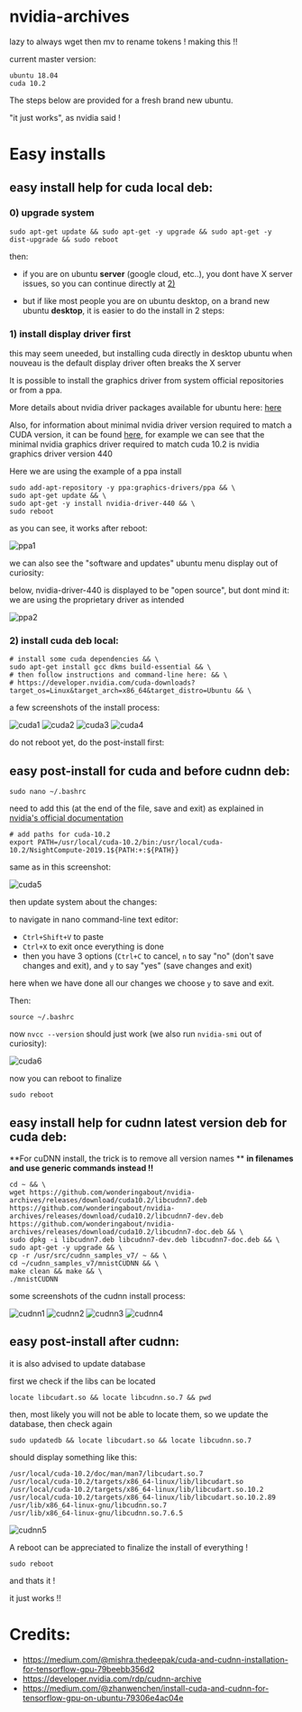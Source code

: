 # nvidia-archives

lazy to always wget then mv to rename tokens ! making this !!

current master version: 

```
ubuntu 18.04
cuda 10.2
```

The steps below are provided for a fresh brand new ubuntu.

"it just works", as nvidia said !

# Easy installs

## easy install help for cuda local deb:

### 0) upgrade system

```
sudo apt-get update && sudo apt-get -y upgrade && sudo apt-get -y dist-upgrade && sudo reboot
```

then: 

- if you are on ubuntu **server** (google cloud, etc..), you dont have X 
server issues, so you can continue directly at 
[2)](#2-install-cuda-102-deb-local-ubuntu-1804-)

- but if like most people you are on ubuntu desktop, on a brand new 
ubuntu **desktop**, it is easier to do the install in 2 steps: 

### 1) install display driver first

this may seem uneeded, but installing cuda directly in 
desktop ubuntu when nouveau is the default display driver often 
breaks the X server

It is possible to install the graphics driver from system 
official repositories or from a ppa.

More details about nvidia driver packages available for ubuntu here:
[here](https://packages.ubuntu.com/search?suite=default&section=all&arch=any&keywords=nvidia&searchon=names)

Also, for information about minimal nvidia driver version required 
to match a CUDA version, it can be found
[here](https://docs.nvidia.com/cuda/cuda-toolkit-release-notes/index.html), 
for example we can see that the minimal nvidia graphics driver required 
to match cuda 10.2 is nvidia graphics driver version 440

Here we are using the example of a ppa install

```
sudo add-apt-repository -y ppa:graphics-drivers/ppa && \
sudo apt-get update && \
sudo apt-get -y install nvidia-driver-440 && \
sudo reboot
```

as you can see, it works after reboot: 

![ppa1](https://raw.githubusercontent.com/wonderingabout/nvidia-archives/master/pictures/10.2/ppa1.png)

we can also see the "software and updates" ubuntu 
menu display out of curiosity:

below, nvidia-driver-440 is displayed to be "open source", but 
dont mind it: we are using the proprietary driver as intended

![ppa2](https://raw.githubusercontent.com/wonderingabout/nvidia-archives/master/pictures/10.2/ppa2.png)

### 2) install cuda deb local:

```
# install some cuda dependencies && \
sudo apt-get install gcc dkms build-essential && \
# then follow instructions and command-line here: && \
# https://developer.nvidia.com/cuda-downloads?target_os=Linux&target_arch=x86_64&target_distro=Ubuntu && \
```

a few screenshots of the install process: 

![cuda1](https://raw.githubusercontent.com/wonderingabout/nvidia-archives/master/pictures/10.2/cuda1.png)
![cuda2](https://raw.githubusercontent.com/wonderingabout/nvidia-archives/master/pictures/10.2/cuda2.png)
![cuda3](https://raw.githubusercontent.com/wonderingabout/nvidia-archives/master/pictures/10.2/cuda3.png)
![cuda4](https://raw.githubusercontent.com/wonderingabout/nvidia-archives/master/pictures/10.2/cuda4.png)

do not reboot yet, do the post-install first: 

## easy post-install for cuda and before cudnn deb:

```
sudo nano ~/.bashrc
```

need to add this (at the end of the file, save and exit) 
as explained in 
[nvidia's official documentation](https://docs.nvidia.com/cuda/cuda-installation-guide-linux/index.html#post-installation-actions)

```
# add paths for cuda-10.2
export PATH=/usr/local/cuda-10.2/bin:/usr/local/cuda-10.2/NsightCompute-2019.1${PATH:+:${PATH}}
```

same as in this screenshot: 

![cuda5](https://raw.githubusercontent.com/wonderingabout/nvidia-archives/master/pictures/10.2/cuda5.png)

then update system about the changes:

to navigate in nano command-line text editor:
- `Ctrl+Shift+V` to paste
- `Ctrl+X` to exit once everything is done
- then you have 3 options (`Ctrl+C` to cancel, 
`n` to say "no" (don't save changes and exit), 
and `y` to say "yes" (save changes and exit)

here when we have done all our changes we choose `y` to 
save and exit.

Then:

```
source ~/.bashrc
```

now `nvcc --version` should just work (we also run `nvidia-smi` 
out of curiosity): 

![cuda6](https://raw.githubusercontent.com/wonderingabout/nvidia-archives/master/pictures/10.2/cuda6.png)

now you can reboot to finalize

```
sudo reboot
```

## easy install help for cudnn latest version deb for cuda deb:

**For cuDNN install, the trick is to remove all version names **
**in filenames and use generic commands instead !!**

```
cd ~ && \
wget https://github.com/wonderingabout/nvidia-archives/releases/download/cuda10.2/libcudnn7.deb https://github.com/wonderingabout/nvidia-archives/releases/download/cuda10.2/libcudnn7-dev.deb https://github.com/wonderingabout/nvidia-archives/releases/download/cuda10.2/libcudnn7-doc.deb && \
sudo dpkg -i libcudnn7.deb libcudnn7-dev.deb libcudnn7-doc.deb && \
sudo apt-get -y upgrade && \
cp -r /usr/src/cudnn_samples_v7/ ~ && \
cd ~/cudnn_samples_v7/mnistCUDNN && \
make clean && make && \
./mnistCUDNN
```

some screenshots of the cudnn install process:

![cudnn1](https://raw.githubusercontent.com/wonderingabout/nvidia-archives/master/pictures/10.2/cudnn1.png)
![cudnn2](https://raw.githubusercontent.com/wonderingabout/nvidia-archives/master/pictures/10.2/cudnn2.png)
![cudnn3](https://raw.githubusercontent.com/wonderingabout/nvidia-archives/master/pictures/10.2/cudnn3.png)
![cudnn4](https://raw.githubusercontent.com/wonderingabout/nvidia-archives/master/pictures/10.2/cudnn4.png)

## easy post-install after cudnn:

it is also advised to update database

first we check if the libs can be located

```
locate libcudart.so && locate libcudnn.so.7 && pwd
```

then, most likely you will not be able to locate them, so we 
update the database, then check again

```
sudo updatedb && locate libcudart.so && locate libcudnn.so.7
```

should display something like this:

```
/usr/local/cuda-10.2/doc/man/man7/libcudart.so.7
/usr/local/cuda-10.2/targets/x86_64-linux/lib/libcudart.so
/usr/local/cuda-10.2/targets/x86_64-linux/lib/libcudart.so.10.2
/usr/local/cuda-10.2/targets/x86_64-linux/lib/libcudart.so.10.2.89
/usr/lib/x86_64-linux-gnu/libcudnn.so.7
/usr/lib/x86_64-linux-gnu/libcudnn.so.7.6.5
```

![cudnn5](https://raw.githubusercontent.com/wonderingabout/nvidia-archives/master/pictures/10.2/cudnn5.png)

A reboot can be appreciated to finalize the install of everything !

```
sudo reboot
```

and thats it !

it just works !!

# Credits:

- https://medium.com/@mishra.thedeepak/cuda-and-cudnn-installation-for-tensorflow-gpu-79beebb356d2
- https://developer.nvidia.com/rdp/cudnn-archive
- https://medium.com/@zhanwenchen/install-cuda-and-cudnn-for-tensorflow-gpu-on-ubuntu-79306e4ac04e
